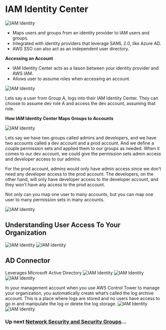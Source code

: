 # IAM Identity Center

![IAM Identity](../../assets/aws-iam-identity-center.png)

- Maps users and groups from an identity provider to IAM users and groups.
- Integrated with identity providers that leverage SAML 2.0, like Azure AD.
- AWS SSO can also act as an independent user directory.

**Accessing an Account**

- IAM Identity Center acts as a liason between your identity provider and AWS IAM.
- Allows user to assume roles when accessing an account.

![IAM Identity](../../assets/aws-iam-accessing-account.png)

Lets say a user from Group A, logs into their IAM Identity Center. They can choose to assume dev role A and access the dev account, assuming that role.

**How IAM Identity Center Maps Groups to Accounts**

![IAM Identity](../../assets/aws-iam-mapping-account.png)

Lets say we have two groups called admins and developers, and we have two accounts called a dev account and a prod account. And we define a couple permission sets and applied them to our groups as needed. When it comes to our dev account, we could give the permission sets admin access and developer access to our admins.

For the prod account, admins would only have admin access since we don’t need any developer access to the prod account. The developers, on the other hand, will only have developer access to the developer account, and they won’t have any access to the prod account.

Not only can you map one user to many accounts, but you can map one user to many permission sets in many accounts.

![IAM Identity](../../assets/aws-iam-takeaways.png)

## Understanding User Access To Your Organization

![IAM Identity](../../assets/aws-security-great-vulnerability.png)
![IAM Identity](../../assets/aws-security-iam-users-vs-center.png)

## AD Connector

Leverages Microsoft Active Directory
![IAM Identity](../../assets/aws-ad-connector.png)
![IAM Identity](../../assets/aws-iam-mfa.png)
![IAM Identity](../../assets/aws-iam-architecture.png)

In your management account when you use AWS Control Tower to manage your organization, you automatically create what’s called the log archive account. This is a place where logs are stored and no users have access to go in and manipulate the log or delete the log storage.
![IAM Identity](../../assets/aws-iam-logs.png)
![IAM Identity](../../assets/aws-iam-takeaways-security.png)

### Up next [Network Security and Security Groups](../network-controls-and-security-groups/README.md)...
